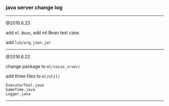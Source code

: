 ### java server change log


--------------------------------

@2016.6.23 

add `ml.Bean`, add ml.Bean test case.

add `lib/org.json.jar`

-------------------------------

@2016.6.22

change package to `ml/cocos_srver/`

add three files to `ml/util/`
```
ExecutorTool.java
GameTime.java
Logger.java
```
-----------------------------
